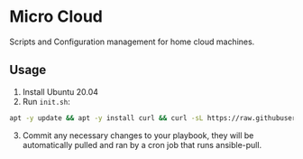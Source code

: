 # Micro Cloud
Scripts and Configuration management for home cloud machines. 

## Usage
1. Install Ubuntu 20.04
2. Run `init.sh`:

``` sh
apt -y update && apt -y install curl && curl -sL https://raw.githubusercontent.com/Oogy/micro-cloud/main/init.sh | bash -
```
3. Commit any necessary changes to your playbook, they will be automatically pulled and ran by a cron job that runs ansible-pull. 
